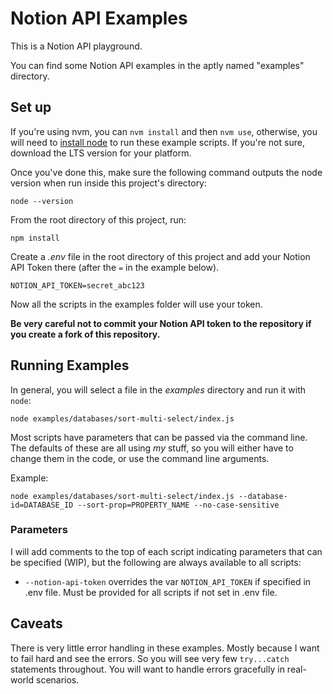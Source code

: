 # Notion API Examples

This is a Notion API playground.

You can find some Notion API examples in the aptly named "examples" directory.

## Set up

If you're using nvm, you can `nvm install` and then `nvm use`, otherwise, you will need to [install node](https://nodejs.org/en/download/) to run these example scripts. If you're not sure, download the LTS version for your platform.

Once you've done this, make sure the following command outputs the node version when run inside this project's directory:

```
node --version
```

From the root directory of this project, run:

```
npm install
```

Create a _.env_ file in the root directory of this project and add your Notion API Token there (after the `=` in the example below).

```
NOTION_API_TOKEN=secret_abc123
```

Now all the scripts in the examples folder will use your token.

**Be very careful not to commit your Notion API token to the repository if you create a fork of this repository.**

## Running Examples

In general, you will select a file in the _examples_ directory and run it with `node`:

```
node examples/databases/sort-multi-select/index.js
```

Most scripts have parameters that can be passed via the command line. The defaults of these are all using _my_ stuff, so you will either have to change them in the code, or use the command line arguments.

Example:

```
node examples/databases/sort-multi-select/index.js --database-id=DATABASE_ID --sort-prop=PROPERTY_NAME --no-case-sensitive
```

### Parameters

I will add comments to the top of each script indicating parameters that can be specified (WIP), but the following are always available to all scripts:

- `--notion-api-token` overrides the var `NOTION_API_TOKEN` if specified in .env file. Must be provided for all scripts if not set in .env file.

## Caveats

There is very little error handling in these examples. Mostly because I want to fail hard and see the errors. So you will see very few `try...catch` statements throughout. You will want to handle errors gracefully in real-world scenarios.
